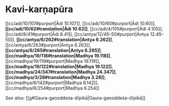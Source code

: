 # Kavi-karṇapūra

[[cc/adi/10/107#purport|Ādi 10.107]], [[cc/adi/10/60#purport|Ādi 10.60]], **[[cc/adi/10/62#translation|Ādi 10.62]]**, [[cc/adi/4/105#purport|Ādi 4.105]], [[cc/adi/8/41#purport|Ādi 8.41]], [[cc/antya/12/45–50#purport|Antya 12.45–50]], **[[cc/antya/6/262#translation|Antya 6.262]]**, [[cc/antya/6/263#purport|Antya 6.263]], **[[cc/antya/6/265#translation|Antya 6.265]]**, **[[cc/madhya/19/118#translation|Madhya 19.118]]**, [[cc/madhya/19/119#purport|Madhya 19.119]], **[[cc/madhya/19/122#translation|Madhya 19.122]]**, **[[cc/madhya/24/347#translation|Madhya 24.347]]**, **[[cc/madhya/3/28#translation|Madhya 3.28]]**, [[cc/madhya/6/142#purport|Madhya 6.142]], [[cc/madhya/6/254#purport|Madhya 6.254]]


*See also:* [[g#Gaura-gaṇoddeśa-dīpikā|Gaura-gaṇoddeśa-dīpikā]]
